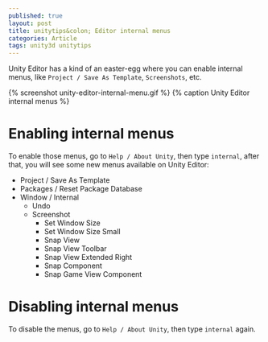 ```yaml
---
published: true
layout: post
title: unitytips&colon; Editor internal menus
categories: Article
tags: unity3d unitytips 
---
```

Unity Editor has a kind of an easter-egg where you can enable internal menus, like `Project / Save As Template`, `Screenshots`, etc.

{% screenshot unity-editor-internal-menu.gif %}
{% caption Unity Editor internal menus %}

# Enabling internal menus
To enable those menus, go to `Help / About Unity`, then type `internal`, after that, you will see some new menus available on Unity Editor:

* Project / Save As Template
* Packages / Reset Package Database
* Window / Internal 
   * Undo
   * Screenshot
      * Set Window Size
      * Set Window Size Small
      * Snap View
      * Snap View Toolbar
      * Snap View Extended Right
      * Snap Component
      * Snap Game View Component

# Disabling internal menus
To disable the menus, go to `Help / About Unity`, then type `internal` again.
